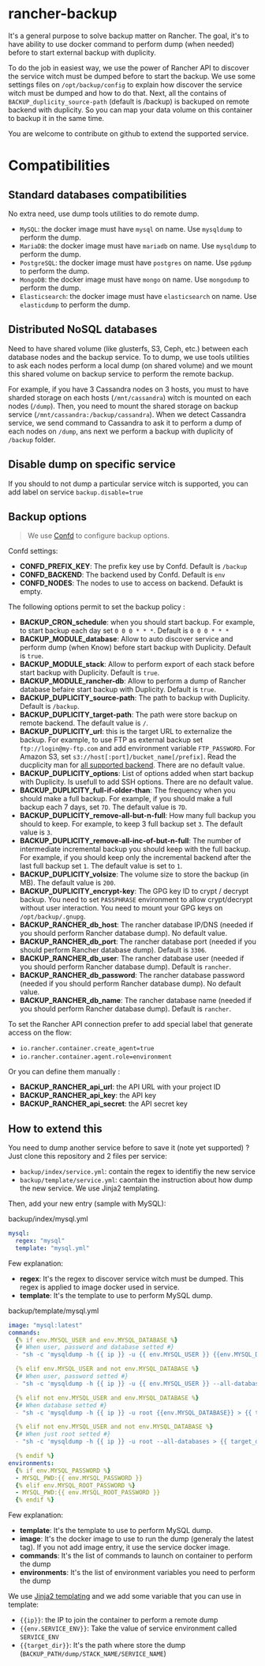 # rancher-backup

It's a general purpose to solve backup matter on Rancher.
The goal, it's to have ability to use docker command to perform dump (when needed) before to start external backup with duplicity.

To do the job in easiest way, we use the power of Rancher API to discover the service witch must be dumped before to start the backup.
We use some settings files on `/opt/backup/config` to explain how discover the service witch must be dumped and how to do that.
Next, all the contains of `BACKUP_duplicity_source-path` (default is /backup) is backuped on remote backend with duplicity. So you can map your data volume on this container to backup it in the same time.

You are welcome to contribute on github to extend the supported service.

# Compatibilities

## Standard databases compatibilities

No extra need, use dump tools utilities to do remote dump.

- `MySQL`: the docker image must have `mysql` on name. Use `mysqldump` to perform the dump.
- `MariaDB`: the docker image must have `mariadb` on name. Use `mysqldump` to perform the dump.
- `PostgreSQL`: the docker image must have `postgres` on name. Use `pgdump` to perform the dump.
- `MongoDB`: the docker image must have `mongo` on name. Use `mongodump` to perform the dump.
- `Elasticsearch`: the docker image must have `elasticsearch` on name. Use `elasticdump` to perform the dump.

## Distributed NoSQL databases

Need to have shared volume (like glusterfs, S3, Ceph, etc.) between each database nodes and the backup service.
To to dump, we use tools utilities to ask each nodes perform a local dump (on shared volume) and we mount this shared volume on backup service to perform the remote backup.

For example, if you have 3 Cassandra nodes on 3 hosts, you must to have sharded storage on each hosts (`/mnt/cassandra`) witch is mounted on each nodes (`/dump`).
Then, you need to mount the shared storage on backup service (`/mnt/cassandra:/backup/cassandra`).
When we detect Cassandra service, we send command to Cassandra to ask it to perform a dump of each nodes on `/dump`, ans next we perform a backup with duplicity of `/backup` folder.



## Disable dump on specific service

If you should to not dump a particular service witch is supported, you can add label on service `backup.disable=true`

## Backup options

> We use [Confd](https://github.com/yunify/confd) to configure backup options.

Confd settings:
- **CONFD_PREFIX_KEY**: The prefix key use by Confd. Default is `/backup`
- **CONFD_BACKEND**: The backend used by Confd. Default is `env`
- **CONFD_NODES**: The nodes to use to access on backend. Defaukt is empty. 

The following options permit to set the backup policy :
- **BACKUP_CRON_schedule**: when you should start backup. For example, to start backup each day set `0 0 0 * * *`. Default is `0 0 0 * * *`
- **BACKUP_MODULE_database**: Allow to auto discover service and perform dump (when Know) before start backup with Duplicity. Default is `true`.
- **BACKUP_MODULE_stack**: Allow to perform export of each stack before start backup with Duplicity. Default is `true`.
- **BACKUP_MODULE_rancher-db**: Allow to perform a dump of Rancher database befaire start backup with Duplicity. Default is `true`.
- **BACKUP_DUPLICITY_source-path**: The path to backup with Duplicity. Default is `/backup`.
- **BACKUP_DUPLICITY_target-path**: The path were store backup on remote backend. The default value is `/`.
- **BACKUP_DUPLICITY_url**: this is the target URL to externalize the backup. For example, to use FTP as external backup set `ftp://login@my-ftp.com` and add environment variable `FTP_PASSWORD`. For Amazon S3, set `s3://host[:port]/bucket_name[/prefix]`. Read the ducplicity man for [all supported backend](http://duplicity.nongnu.org/duplicity.1.html#sect7). There are no default value.
- **BACKUP_DUPLICITY_options**: List of options added when start backup with Duplicity. Is usefull to add SSH options. There are no default value.
- **BACKUP_DUPLICITY_full-if-older-than**: The frequency when you should make a full backup. For example, if you should make a full backup each 7 days, set `7D`. The default value is `7D`.
- **BACKUP_DUPLICITY_remove-all-but-n-full**: How many full backup you should to keep. For example, to keep 3 full backup set `3`. The default value is `3`.
- **BACKUP_DUPLICITY_remove-all-inc-of-but-n-full**: The number of intermediate incremental backup you should keep with the full backup. For example, if you should keep only the incremental backend after the last full backup set `1`. The default value is set to `1`.
- **BACKUP_DUPLICITY_volsize**: The volume size to store the backup (in MB). The default value is `200`.
- **BACKUP_DUPLICITY_encrypt-key**: The GPG key ID to crypt / decrypt backup. You need to set `PASSPHRASE` environment to allow crypt/decrypt without user interaction. You need to mount your GPG keys on `/opt/backup/.gnupg`.
- **BACKUP_RANCHER_db_host**: The rancher database IP/DNS (needed if you should perform Rancher database dump). No default value.
- **BACKUP_RANCHER_db_port**: The rancher database port (needed if you should perform Rancher database dump). Default is `3306`.
- **BACKUP_RANCHER_db_user**: The rancher database user (needed if you should perform Rancher database dump). Default is `rancher`.
- **BACKUP_RANCHER_db_password**: The rancher database password (needed if you should perform Rancher database dump). No default value.
- **BACKUP_RANCHER_db_name**: The rancher database name (needed if you should perform Rancher database dump). Default is `rancher`.

To set the Rancher API connection prefer to add special label that generate access on the flow:
- `io.rancher.container.create_agent=true`
- `io.rancher.container.agent.role=environment`

Or you can define them manually :
- **BACKUP_RANCHER_api_url**: the API URL with your project ID
- **BACKUP_RANCHER_api_key**: the API key
- **BACKUP_RANCHER_api_secret**: the API secret key

## How to extend this

You need to dump another service before to save it (note yet supported) ? Just clone this repository and 2 files per service:
- `backup/index/service.yml`: contain the regex to identifiy the new service
- `backup/template/service.yml`: caontain the instruction about how dump the new service. We use Jinja2 templating.

Then, add your new entry (sample with MySQL):

backup/index/mysql.yml
```yaml
mysql:
  regex: "mysql"
  template: "mysql.yml"
```

Few explanation:
- **regex**: It's the regex to discover service witch must be dumped. This regex is applied to image docker used in service.
- **template**: It's the template to use to perform MySQL dump.

backup/template/mysql.yml
```yaml
image: "mysql:latest"
commands:
  {% if env.MYSQL_USER and env.MYSQL_DATABASE %}
  {# When user, password and database setted #}
  - "sh -c 'mysqldump -h {{ ip }} -u {{ env.MYSQL_USER }} {{env.MYSQL_DATABASE}} > {{ target_dir }}/{{ env.MYSQL_DATABASE }}.dump'"

  {% elif env.MYSQL_USER and not env.MYSQL_DATABASE %}
  {# When user, password setted #}
  - "sh -c 'mysqldump -h {{ ip }} -u {{ env.MYSQL_USER }} --all-databases > {{ target_dir }}/all-databases.dump'"

  {% elif not env.MYSQL_USER and env.MYSQL_DATABASE %}
  {# When database setted #}
  - "sh -c 'mysqldump -h {{ ip }} -u root {{env.MYSQL_DATABASE}} > {{ target_dir }}/{{ env.MYSQL_DATABASE }}.dump'"

  {% elif not env.MYSQL_USER and not env.MYSQL_DATABASE %}
  {# When just root setted #}
  - "sh -c 'mysqldump -h {{ ip }} -u root --all-databases > {{ target_dir }}/all-databases.dump'"

  {% endif %}
environments:
  {% if env.MYSQL_PASSWORD %}
  - MYSQL_PWD:{{ env.MYSQL_PASSWORD }}
  {% elif env.MYSQL_ROOT_PASSWORD %}
  - MYSQL_PWD:{{ env.MYSQL_ROOT_PASSWORD }}
  {% endif %}
```

Few explanation:
- **template**: It's the template to use to perform MySQL dump.
- **image**: It's the docker image to use to run the dump (generaly the latest tag). If you not add image entry, it use the service docker image.
- **commands**: It's the list of commands to launch on container to perform the dump
- **environments**: It's the list of environment variables you need to perform the dump

We use [Jinja2 templating](http://jinja.pocoo.org/docs/2.9/templates/) and we add some variable that you can use in template:
- `{{ip}}`: the IP to join the container to perform a remote dump
- `{{env.SERVICE_ENV}}`: Take the value of service environment called `SERVICE_ENV`
- `{{target_dir}}`: It's the path where store the dump (`BACKUP_PATH/dump/STACK_NAME/SERVICE_NAME`)
